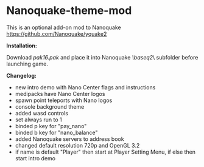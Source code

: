 # Nanoquake-theme-mod
This is an optional add-on mod to Nanoquake
https://github.com/Nanoquake/yquake2

__Installation:__

Download _pak16.pak_ and place it into Nanoquake _\baseq2_\ subfolder before launching game.

__Changelog:__

- new intro demo with Nano Center flags and instructions
- medipacks have Nano Center logos
- spawn point teleports with Nano logos
- console background theme
- added wasd controls
- set always run to 1
- binded p key for "pay_nano"
- binded b key for "nano_balance"
- added Nanoquake servers to address book
- changed default resolution 720p and OpenGL 3.2
- if name is default "Player" then start at Player Setting Menu, if else then start intro demo
